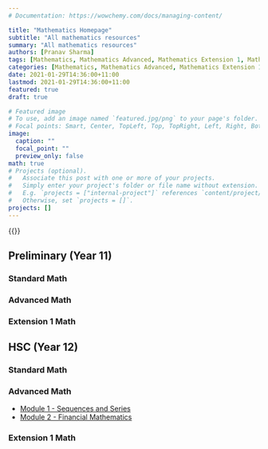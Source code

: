 ```yaml
---
# Documentation: https://wowchemy.com/docs/managing-content/

title: "Mathematics Homepage"
subtitle: "All mathematics resources"
summary: "All mathematics resources"
authors: [Pranav Sharma]
tags: [Mathematics, Mathematics Advanced, Mathematics Extension 1, Mathematics Standard 2]
categories: [Mathematics, Mathematics Advanced, Mathematics Extension 1, Mathematics Standard 2]
date: 2021-01-29T14:36:00+11:00
lastmod: 2021-01-29T14:36:00+11:00
featured: true
draft: true

# Featured image
# To use, add an image named `featured.jpg/png` to your page's folder.
# Focal points: Smart, Center, TopLeft, Top, TopRight, Left, Right, BottomLeft, Bottom, BottomRight.
image:
  caption: ""
  focal_point: ""
  preview_only: false
math: true
# Projects (optional).
#   Associate this post with one or more of your projects.
#   Simply enter your project's folder or file name without extension.
#   E.g. `projects = ["internal-project"]` references `content/project/deep-learning/index.md`.
#   Otherwise, set `projects = []`.
projects: []
---
```

{{<toc>}}
## Preliminary (Year 11)
### Standard Math
### Advanced Math
### Extension 1 Math
## HSC (Year 12)
### Standard Math
### Advanced Math
- [Module 1 - Sequences and Series](/post/mathematics-advanced-sequences-and-series)
- [Module 2 - Financial Mathematics](/post/mathematics-advanced-financial)
### Extension 1 Math
